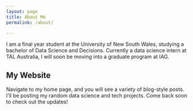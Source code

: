 ```yaml
---
layout: page
title: About Me
permalink: /about/

---
```


I am a final year student at the University of New South Wales, studying a bachelor of Data Science and Decisions. Currently a data science intern at TAL Australia, I will soon be moving into a graduate program at IAG. 

## My Website 

Navigate to my home page, and you will see a variety of blog-style posts. I'll be posting my random data science and tech projects. Come back soon to check out the updates! 

